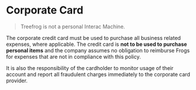# Corporate Card

> Treefrog is not a personal Interac Machine.

The corporate credit card must be used to purchase all business related expenses, where applicable. The credit card is **not to be used to purchase personal items** and the company assumes no obligation to reimburse Frogs for expenses that are not in compliance with this policy.

It is also the responsibility of the cardholder to monitor usage of their account and report all fraudulent charges immediately to the corporate card provider.
